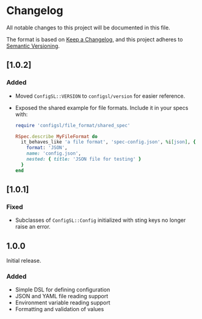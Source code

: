# Changelog

All notable changes to this project will be documented in this file.

The format is based on [Keep a Changelog][changelog], and this project adheres
to [Semantic Versioning][versioning].

## [1.0.2]

### Added

- Moved `ConfigSL::VERSION` to `configsl/version` for easier reference.
- Exposed the shared example for file formats. Include it in your specs with:

   ```ruby
   require 'configsl/file_format/shared_spec'

   RSpec.describe MyFileFormat do
     it_behaves_like 'a file format', 'spec-config.json', %i[json], {
       format: 'JSON',
       name: 'config.json',
       nested: { title: 'JSON file for testing' }
     }
   end
   ```

## [1.0.1]

### Fixed

- Subclasses of `ConfigSL::Config` initialized with sting keys no longer raise
  an error.

## 1.0.0

Initial release.

### Added

- Simple DSL for defining configuration
- JSON and YAML file reading support
- Environment variable reading support
- Formatting and validation of values

[changelog]: https://keepachangelog.com/en/1.1.0/
[versioning]: https://semver.org/spec/v2.0.0.html
